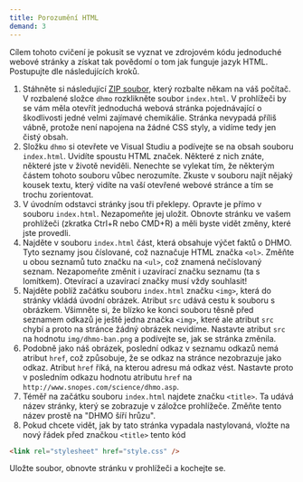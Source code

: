 ```yaml
---
title: Porozumění HTML
demand: 3
---
```


Cílem tohoto cvičení je pokusit se vyznat ve zdrojovém kódu jednoduché webové stránky a získat tak povědomí o tom jak funguje jazyk HTML. Postupujte dle následujících kroků.

1. Stáhněte si následující [ZIP soubor](assets/dhmo.zip), který rozbalte někam na váš počítač. V rozbalené složce `dhmo` rozklikněte soubor `index.html`. V prohlížeči by se vám měla otevřít jednoduchá webová stránka pojednávající o škodlivosti jedné velmi zajímavé chemikálie. Stránka nevypadá příliš vábně, protože není napojena na žádné CSS styly, a vidíme tedy jen čistý obsah.
1. Složku `dhmo` si otevřete ve Visual Studiu a podívejte se na obsah souboru `index.html`. Uvidíte spoustu HTML značek. Některé z nich znáte, některé jste v životě neviděli. Nenechte se vylekat tím, že některým částem tohoto souboru vůbec nerozumíte. Zkuste v souboru najít nějaký kousek textu, který vidíte na vaší otevřené webové stránce a tím se trochu zorientovat.
1. V úvodním odstavci stránky jsou tři překlepy. Opravte je přímo v souboru `index.html`. Nezapomeňte jej uložit. Obnovte stránku ve vašem prohlížeči (zkratka Ctrl+R nebo CMD+R) a měli byste vidět změny, které jste provedli.
1. Najděte v souboru `index.html` část, která obsahuje výčet faktů o DHMO. Tyto seznamy jsou číslované, což naznačuje HTML značka `<ol>`. Změňte u obou seznamů tuto značku na `<ul>`, což znamená nečíslovaný seznam. Nezapomeňte změnit i uzavírací značku seznamu (ta s lomítkem). Otevírací a uzavírací značky musí vždy souhlasit!
1. Najděte poblíž začátku souboru `index.html` značku `<img>`, která do stránky vkládá úvodní obrázek. Atribut `src` udává cestu k souboru s obrázkem. Všimněte si, že blízko ke konci souboru těsně před seznamem odkazů je ještě jedna značka `<img>`, které ale atribut `src` chybí a proto na stránce žádný obrázek nevidíme. Nastavte atribut `src` na hodnotu `img/dhmo-ban.png` a podívejte se, jak se stránka změnila.
1. Podobně jako náš obrázek, poslední odkaz v seznamu odkazů nemá atribut `href`, což způsobuje, že se odkaz na stránce nezobrazuje jako odkaz. Atribut `href` říká, na kterou adresu má odkaz vést. Nastavte proto v posledním odkazu hodnotu atributu `href` na `http://www.snopes.com/science/dhmo.asp`.
1. Téměř na začátku souboru `index.html` najdete značku `<title>`. Ta udává název stránky, který se zobrazuje v záložce prohlížeče. Změňte tento název prostě na "DHMO šíří hrůzu".
1. Pokud chcete vidět, jak by tato stránka vypadala nastylovaná, vložte na nový řádek před značkou `<title>` tento kód

```html
<link rel="stylesheet" href="style.css" />
```

Uložte soubor, obnovte stránku v prohlížeči a kochejte se.
